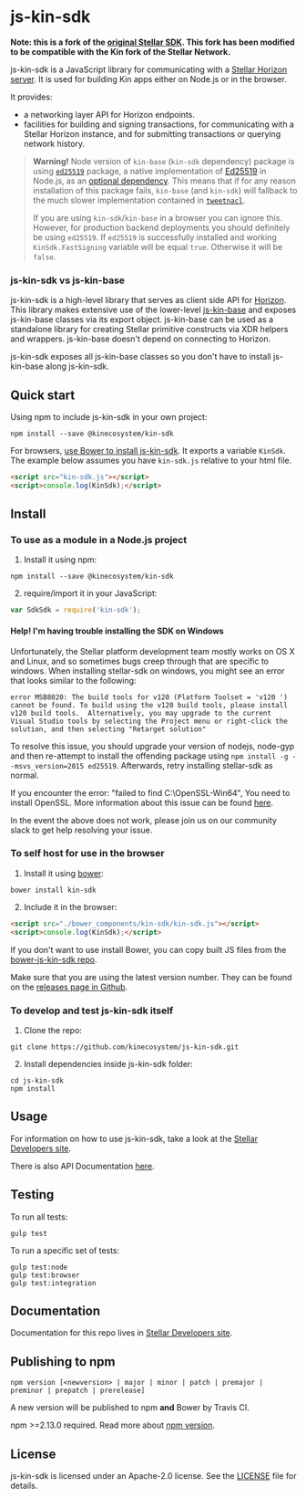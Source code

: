 # js-kin-sdk
<!--
[![Build Status](https://travis-ci.org/kinecosystem/js-kin-sdk.svg?branch=master)](https://travis-ci.org/kinecosystem/js-kin-sdk)
[![Coverage Status](https://coveralls.io/repos/kinecosystem/js-kin-sdk/badge.svg?branch=master&service=github)](https://coveralls.io/github/kinecosystem/js-kin-sdk?branch=master)
[![Dependency Status](https://david-dm.org/kinecosystem/js-kin-sdk.svg)](https://david-dm.org/kinecosystem/js-kin-sdk)
-->

**Note: this is a fork of the [original Stellar SDK](https://github.com/stellar/js-stellar-sdk). This fork has been modified to be compatible with the Kin fork of the Stellar Network.**

js-kin-sdk is a JavaScript library for communicating with a [Stellar Horizon server](https://github.com/stellar/go/tree/master/services/horizon). It is used for building Kin apps either on Node.js or in the browser.

It provides:
- a networking layer API for Horizon endpoints.
- facilities for building and signing transactions, for communicating with a Stellar Horizon instance, and for submitting transactions or querying network history.

> **Warning!** Node version of `kin-base` (`kin-sdk` dependency) package is using [`ed25519`](https://www.npmjs.com/package/ed25519) package, a native implementation of [Ed25519](https://ed25519.cr.yp.to/) in Node.js, as an [optional dependency](https://docs.npmjs.com/files/package.json#optionaldependencies). This means that if for any reason installation of this package fails, `kin-base` (and `kin-sdk`) will fallback to the much slower implementation contained in [`tweetnacl`](https://www.npmjs.com/package/tweetnacl).
>
> If you are using `kin-sdk`/`kin-base` in a browser you can ignore this. However, for production backend deployments you should definitely be using `ed25519`. If `ed25519` is successfully installed and working `KinSdk.FastSigning` variable will be equal `true`. Otherwise it will be `false`.

### js-kin-sdk vs js-kin-base

js-kin-sdk is a high-level library that serves as client side API for [Horizon](https://github.com/stellar/go/tree/master/services/horizon). This library makes extensive use of the lower-level [js-kin-base](https://github.com/kinecosystem/js-kin-base) and exposes js-kin-base classes via its export object.  js-kin-base can be used as a standalone library for creating Stellar primitive constructs via XDR helpers and wrappers. js-kin-base doesn't depend on connecting to Horizon.

js-kin-sdk exposes all js-kin-base classes so you don't have to install js-kin-base along js-kin-sdk.

## Quick start

Using npm to include js-kin-sdk in your own project:
```shell
npm install --save @kinecosystem/kin-sdk
```

For browsers, [use Bower to install js-kin-sdk](#to-self-host-for-use-in-the-browser). It exports a
variable `KinSdk`. The example below assumes you have `kin-sdk.js`
relative to your html file.

```html
<script src="kin-sdk.js"></script>
<script>console.log(KinSdk);</script>

```

## Install

### To use as a module in a Node.js project
1. Install it using npm:
  ```shell
  npm install --save @kinecosystem/kin-sdk
  ```

2. require/import it in your JavaScript:
  ```js
  var SdkSdk = require('kin-sdk');
  ```

#### Help! I'm having trouble installing the SDK on Windows

Unfortunately, the Stellar platform development team mostly works on OS X and Linux, and so sometimes bugs creep through that are specific to windows.  When installing stellar-sdk on windows, you might see an error that looks similar to the following:

```shell
error MSB8020: The build tools for v120 (Platform Toolset = 'v120 ') cannot be found. To build using the v120 build tools, please install v120 build tools.  Alternatively, you may upgrade to the current Visual Studio tools by selecting the Project menu or right-click the solution, and then selecting "Retarget solution"
```

To resolve this issue, you should upgrade your version of nodejs, node-gyp and then re-attempt to install the offending package using `npm install -g --msvs_version=2015 ed25519`.  Afterwards, retry installing stellar-sdk as normal.

If you encounter the error: "failed to find C:\OpenSSL-Win64", You need to install OpenSSL. More information about this issue can be found [here](https://github.com/nodejs/node-gyp/wiki/Linking-to-OpenSSL).

In the event the above does not work, please join us on our community slack to get help resolving your issue.

### To self host for use in the browser
1. Install it using [bower](http://bower.io):

  ```shell
  bower install kin-sdk
  ```

2. Include it in the browser:

  ```html
  <script src="./bower_components/kin-sdk/kin-sdk.js"></script>
  <script>console.log(KinSdk);</script>
  ```

If you don't want to use install Bower, you can copy built JS files from the [bower-js-kin-sdk repo](https://github.com/kinecosystem/bower-js-kin-sdk).

<!--
### To use the [cdnjs](https://cdnjs.com/libraries/kin-sdk) hosted script in the browser
1. Instruct the browser to fetch the library from [cdnjs](https://cdnjs.com/libraries/kin-sdk), a 3rd party service that hosts js libraries:

  ```html
  <script src="https://cdnjs.cloudflare.com/ajax/libs/kin-sdk/{version}/kin-sdk.js"></script>
  <script>console.log(KinSdk);</script>
  ```

Note that this method relies using a third party to host the JS library. This may not be entirely secure.
-->

Make sure that you are using the latest version number. They can be found on the [releases page in Github](https://github.com/kinecosystem/js-kin-sdk/releases).

### To develop and test js-kin-sdk itself
1. Clone the repo:
  ```shell
  git clone https://github.com/kinecosystem/js-kin-sdk.git
  ```

2. Install dependencies inside js-kin-sdk folder:
  ```shell
  cd js-kin-sdk
  npm install
  ```

## Usage
For information on how to use js-kin-sdk, take a look at the [Stellar Developers site](https://www.stellar.org/developers/js-stellar-sdk/reference/).

There is also API Documentation [here](https://www.stellar.org/developers/reference/).

## Testing
To run all tests:
```shell
gulp test
```

To run a specific set of tests:
```shell
gulp test:node
gulp test:browser
gulp test:integration
```

## Documentation
Documentation for this repo lives in [Stellar Developers site](https://www.stellar.org/developers/js-stellar-sdk/learn/index.html).

<!--
## Contributing
For information on how to contribute, please refer to our [contribution guide](https://github.com/stellar/js-stellar-sdk/blob/master/CONTRIBUTING.md).
-->

## Publishing to npm
```
npm version [<newversion> | major | minor | patch | premajor | preminor | prepatch | prerelease]
```
A new version will be published to npm **and** Bower by Travis CI.

npm >=2.13.0 required.
Read more about [npm version](https://docs.npmjs.com/cli/version).

## License
js-kin-sdk is licensed under an Apache-2.0 license. See the [LICENSE](https://github.com/kinecosystem/js-kin-sdk/blob/master/LICENSE) file for details.

